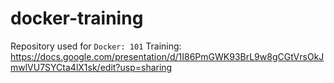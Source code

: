 # docker-training

Repository used for `Docker: 101` Training:
https://docs.google.com/presentation/d/1I86PmGWK93BrL9w8gCGtVrsOkJmwlVU7SYCta4lX1sk/edit?usp=sharing
